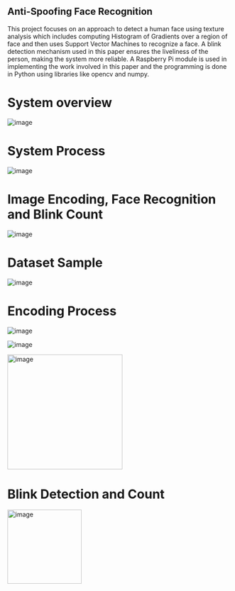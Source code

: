 ## Anti-Spoofing Face Recognition
This project focuses on an approach to detect a
human face using texture analysis which includes computing
Histogram of Gradients over a region of face and then uses
Support Vector Machines to recognize a face. A blink
detection mechanism used in this paper ensures the liveliness
of the person, making the system more reliable. A Raspberry
Pi module is used in implementing the work involved in this
paper and the programming is done in Python using libraries
like opencv and numpy.

# System overview
![image](https://github.com/romitganjoo/Anti-Spoofing-Face-Recognition/assets/38883745/dbf82459-6dae-48b1-b3c9-df108beee166)

# System Process
![image](https://github.com/romitganjoo/Anti-Spoofing-Face-Recognition/assets/38883745/fea51818-15be-4be4-bc03-dbfa1ec6a49e)

# Image Encoding, Face Recognition and Blink Count
![image](https://github.com/romitganjoo/Anti-Spoofing-Face-Recognition/assets/38883745/8c6b80ed-fdf1-4a10-873c-702d75900c00)

# Dataset Sample
![image](https://github.com/romitganjoo/Anti-Spoofing-Face-Recognition/assets/38883745/1b18ee75-7109-4195-828b-3d615b9f01b2)

# Encoding Process
![image](https://github.com/romitganjoo/Anti-Spoofing-Face-Recognition/assets/38883745/ece48a7f-a7c6-4c92-aac2-7aeadd92aa3e)

![image](https://github.com/romitganjoo/Anti-Spoofing-Face-Recognition/assets/38883745/6c944c4f-f5e7-4f6f-9bed-87444f96950e)

<img width="259" alt="image" src="https://github.com/romitganjoo/Anti-Spoofing-Face-Recognition/assets/38883745/a64457ad-f54a-4388-b728-ebb838559877">

# Blink Detection and Count
<img width="167" alt="image" src="https://github.com/romitganjoo/Anti-Spoofing-Face-Recognition/assets/38883745/b109a0c1-487c-4cbd-bdaa-4f981f388248">





